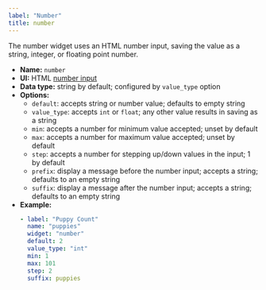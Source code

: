```yaml
---
label: "Number"
title: number
---
```


The number widget uses an HTML number input, saving the value as a string, integer, or floating point number.

- **Name:** `number`
- **UI:** HTML [number input](https://developer.mozilla.org/en-US/docs/Web/HTML/Element/input/number)
- **Data type:** string by default; configured by `value_type` option
- **Options:**
  - `default`: accepts string or number value; defaults to empty string
  - `value_type`: accepts `int` or `float`; any other value results in saving as a string
  - `min`: accepts a number for minimum value accepted; unset by default
  - `max`: accepts a number for maximum value accepted; unset by default
  - `step`: accepts a number for stepping up/down values in the input; 1 by default
  - `prefix`: display a message before the number input; accepts a string; defaults to an empty string
  - `suffix`: display a message after the number input; accepts a string; defaults to an empty string
- **Example:**
    ```yaml
    - label: "Puppy Count"
      name: "puppies"
      widget: "number"
      default: 2
      value_type: "int"
      min: 1
      max: 101
      step: 2
      suffix: puppies
    ```
